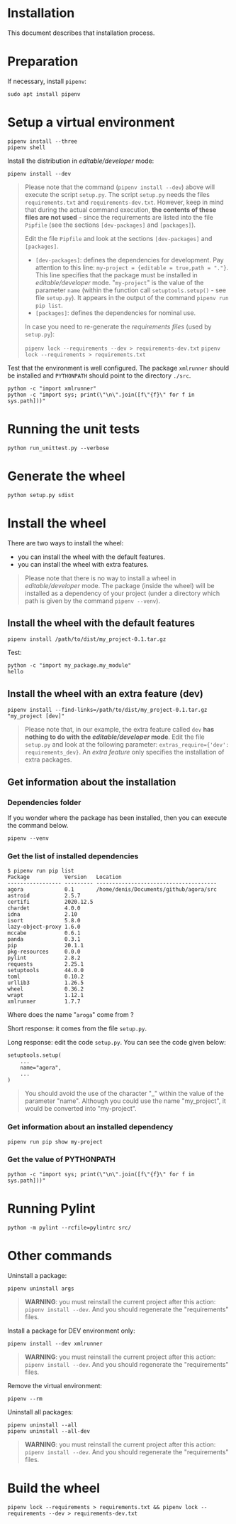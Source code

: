 # Installation

This document describes that installation process.

# Preparation

If necessary, install `pipenv`:

    sudo apt install pipenv

# Setup a virtual environment

    pipenv install --three
    pipenv shell

Install the distribution in _editable/developer_ mode:

    pipenv install --dev

> Please note that the command (`pipenv install --dev`) above will execute the script `setup.py`.
> The script `setup.py` needs the files `requirements.txt` and `requirements-dev.txt`.
> However, keep in mind that during the actual command execution, **the contents of these files are not used** - since
> the requirements are listed into the file `Pipfile` (see the sections `[dev-packages]` and `[packages]`).
>
> Edit the file `Pipfile` and look at the sections `[dev-packages]` and `[packages]`.
> * `[dev-packages]`: defines the dependencies for development.
>   Pay attention to this line: `my-project = {editable = true,path = "."}`.
>   This line specifies that the package must be installed in _editable/developer_ mode.
>   "`my-project`" is the value of the parameter `name` (within the function call `setuptools.setup()` - see file
>   `setup.py`).
>   It appears in the output of the command `pipenv run pip list`.
> * `[packages]`: defines the dependencies for nominal use.
>
> In case you need to re-generate the _requirements files_ (used by `setup.py`):
>
> `pipenv lock --requirements --dev > requirements-dev.txt`
> `pipenv lock --requirements > requirements.txt`

Test that the environment is well configured. The package `xmlrunner` should be installed and `PYTHONPATH` should point
to the directory `./src`.

    python -c "import xmlrunner"
    python -c "import sys; print(\"\n\".join([f\"{f}\" for f in sys.path]))"

# Running the unit tests
    
    python run_unittest.py --verbose

# Generate the wheel

    python setup.py sdist

# Install the wheel

There are two ways to install the wheel:

* you can install the wheel with the default features.
* you can install the wheel with extra features.

> Please note that there is no way to install a wheel in _editable/developer_ mode.
> The package (inside the wheel) will be installed as a dependency of your project (under a directory which path is
> given by the command `pipenv --venv`).

## Install the wheel with the default features

    pipenv install /path/to/dist/my_project-0.1.tar.gz

Test:

    python -c "import my_package.my_module"    
    hello

## Install the wheel with an extra feature (dev)

    pipenv install --find-links=/path/to/dist/my_project-0.1.tar.gz "my_project [dev]"

> Please note that, in our example, the extra feature called `dev` **has nothing to do with the _editable/developer_
> mode**.
> Edit the file `setup.py` and look at the following parameter: `extras_require={'dev': requirements_dev}`.
> An _extra feature_ only specifies the installation of extra packages.

## Get information about the installation

### Dependencies folder

If you wonder where the package has been installed, then you can execute the command below.

    pipenv --venv

### Get the list of installed dependencies

    $ pipenv run pip list
    Package           Version   Location
    ----------------- --------- --------------------------------------
    agora             0.1       /home/denis/Documents/github/agora/src
    astroid           2.5.7
    certifi           2020.12.5
    chardet           4.0.0
    idna              2.10
    isort             5.8.0
    lazy-object-proxy 1.6.0
    mccabe            0.6.1
    panda             0.3.1
    pip               20.1.1
    pkg-resources     0.0.0
    pylint            2.8.2
    requests          2.25.1
    setuptools        44.0.0
    toml              0.10.2
    urllib3           1.26.5
    wheel             0.36.2
    wrapt             1.12.1
    xmlrunner         1.7.7

Where does the name "`aroga`" come from ?

Short response: it comes from the file `setup.py`.

Long response: edit the code `setup.py`. You can see the code given below:

    setuptools.setup(
        ...
        name="agora",
        ...
    )

> You should avoid the use of the character "_" within the value of the parameter "name".
> Although you could use the name "my_project", it would be converted into "my-project".

### Get information about an installed dependency

    pipenv run pip show my-project

### Get the value of PYTHONPATH

    python -c "import sys; print(\"\n\".join([f\"{f}\" for f in sys.path]))"

# Running Pylint

    python -m pylint --rcfile=pylintrc src/

# Other commands

Uninstall a package:

    pipenv uninstall args

> **WARNING**: you must reinstall the current project after this action: `pipenv install --dev`.
> And you should regenerate the "requirements" files.

Install a package for DEV environment only:

    pipenv install --dev xmlrunner

> **WARNING**: you must reinstall the current project after this action: `pipenv install --dev`.
> And you should regenerate the "requirements" files.

Remove the virtual environment:

    pipenv --rm

Uninstall all packages:

    pipenv uninstall --all
    pipenv uninstall --all-dev

> **WARNING**: you must reinstall the current project after this action: `pipenv install --dev`.
> And you should regenerate the "requirements" files.

# Build the wheel

    pipenv lock --requirements > requirements.txt && pipenv lock --requirements --dev > requirements-dev.txt



